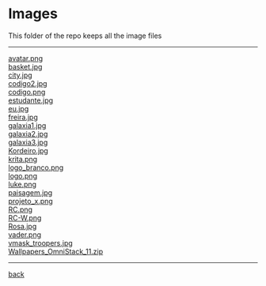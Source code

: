 # Images
This folder of the repo keeps all the image files

---------------------------
[avatar.png](avatar.png)<br>
[basket.jpg](basket.jpg)<br>
[city.jpg](city.jpg)<br>
[codigo2.jpg](codigo2.jpg)<br>
[codigo.png](codigo.png)<br>
[estudante.jpg](estudante.jpg)<br>
[eu.jpg](eu.jpg)<br>
[freira.jpg](freira.jpg)<br>
[galaxia1.jpg](galaxia1.jpg)<br>
[galaxia2.jpg](galaxia2.jpg)<br>
[galaxia3.jpg](galaxia3.jpg)<br>
[Kordeiro.jpg](Kordeiro.jpg)<br>
[krita.png](krita.png)<br>
[logo_branco.png](logo_branco.png)<br>
[logo.png](logo.png)<br>
[luke.png](luke.png)<br>
[paisagem.jpg](paisagem.jpg)<br>
[projeto_x.png](projeto_x.png)<br>
[RC.png](RC.png)<br>
[RC-W.png](RC-W.png)<br>
[Rosa.jpg](Rosa.jpg)<br>
[vader.png](vader.png)<br>
[vmask_troopers.jpg](vmask_troopers.jpg)<br>
[Wallpapers_OmniStack_11.zip](Wallpapers_OmniStack_11.zip)<br>

---------------------------

[back](../)
